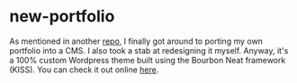 # new-portfolio

As mentioned in another <a href="https://github.com/shellygraham/static-portfolio">repo</a>, I finally got around to porting my own portfolio into a CMS. I also took a stab at redesigning it myself. Anyway, it's a 100% custom Wordpress theme built using the Bourbon Neat framework (KISS). You can check it out online <a href="http://shellymgraham.com/">here</a>.